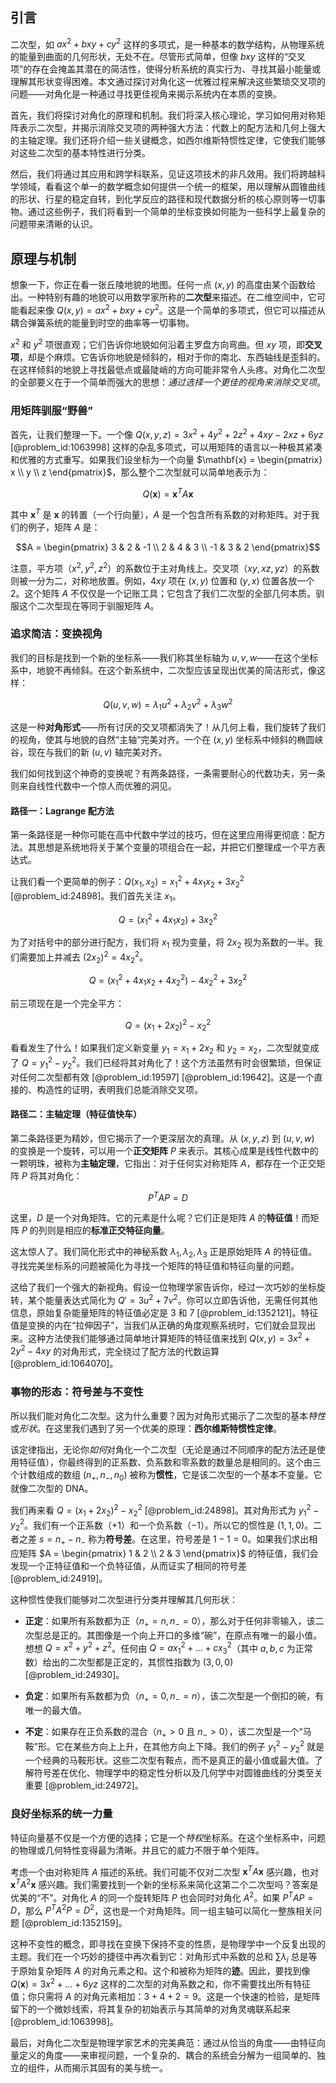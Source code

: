 ## 引言
二次型，如 $ax^2 + bxy + cy^2$ 这样的多项式，是一种基本的数学结构，从物理系统的能量到曲面的几何形状，无处不在。尽管形式简单，但像 $bxy$ 这样的“交叉项”的存在会掩盖其潜在的简洁性，使得分析系统的真实行为、寻找其最小能量或理解其形状变得困难。本文通过探讨对角化这一优雅过程来解决这些繁琐交叉项的问题——对角化是一种通过寻找更佳视角来揭示系统内在本质的变换。

首先，我们将探讨对角化的原理和机制。我们将深入核心理论，学习如何用对称矩阵表示二次型，并揭示消除交叉项的两种强大方法：代数上的配方法和几何上强大的主轴定理。我们还将介绍一些关键概念，如西尔维斯特惯性定律，它使我们能够对这些二次型的基本特性进行分类。

然后，我们将通过其应用和跨学科联系，见证这项技术的非凡效用。我们将跨越科学领域，看看这个单一的数学概念如何提供一个统一的框架，用以理解从圆锥曲线的形状、行星的稳定自转，到化学反应的路径和现代数据分析的核心原则等一切事物。通过这些例子，我们将看到一个简单的坐标变换如何能为一些科学上最复杂的问题带来清晰的认识。

## 原理与机制

想象一下，你正在看一张丘陵地貌的地图。任何一点 $(x, y)$ 的高度由某个函数给出。一种特别有趣的地貌可以用数学家所称的**二次型**来描述。在二维空间中，它可能看起来像 $Q(x, y) = ax^2 + bxy + cy^2$。这是一个简单的多项式，但它可以描述从耦合弹簧系统的能量到时空的曲率等一切事物。

$x^2$ 和 $y^2$ 项很直观；它们告诉你地貌如何沿着主罗盘方向弯曲。但 $xy$ 项，即**交叉项**，却是个麻烦。它告诉你地貌是倾斜的，相对于你的南北、东西轴线是歪斜的。在这样倾斜的地貌上寻找最低点或最陡峭的方向可能非常令人头疼。对角化二次型的全部要义在于一个简单而强大的思想：*通过选择一个更佳的视角来消除交叉项*。

### 用矩阵驯服“野兽”

首先，让我们整理一下。一个像 $Q(x, y, z) = 3x^2 + 4y^2 + 2z^2 + 4xy - 2xz + 6yz$ [@problem_id:1063998] 这样的杂乱多项式，可以用矩阵的语言以一种极其紧凑和优雅的方式重写。如果我们设坐标为一个向量 $\mathbf{x} = \begin{pmatrix} x \\ y \\ z \end{pmatrix}$，那么整个二次型就可以简单地表示为：

$$Q(\mathbf{x}) = \mathbf{x}^T A \mathbf{x}$$

其中 $\mathbf{x}^T$ 是 $\mathbf{x}$ 的转置（一个行向量），$A$ 是一个包含所有系数的对称矩阵。对于我们的例子，矩阵 $A$ 是：

$$A = \begin{pmatrix} 3 & 2 & -1 \\ 2 & 4 & 3 \\ -1 & 3 & 2 \end{pmatrix}$$

注意，平方项（$x^2, y^2, z^2$）的系数位于主对角线上。交叉项（$xy, xz, yz$）的系数则被一分为二，对称地放置。例如，$4xy$ 项在 $(x,y)$ 位置和 $(y,x)$ 位置各放一个 $2$。这个矩阵 $A$ 不仅仅是一个记账工具；它包含了我们二次型的全部几何本质。驯服这个二次型现在等同于驯服矩阵 $A$。

### 追求简洁：变换视角

我们的目标是找到一个新的坐标系——我们称其坐标轴为 $u, v, w$——在这个坐标系中，地貌不再倾斜。在这个新系统中，二次型应该呈现出优美的简洁形式，像这样：

$$Q(u, v, w) = \lambda_1 u^2 + \lambda_2 v^2 + \lambda_3 w^2$$

这是一种**对角形式**——所有讨厌的交叉项都消失了！从几何上看，我们旋转了我们的视角，使其与地貌的自然“主轴”完美对齐。一个在 $(x, y)$ 坐标系中倾斜的椭圆峡谷，现在与我们的新 $(u, v)$ 轴完美对齐。

我们如何找到这个神奇的变换呢？有两条路径，一条需要耐心的代数功夫，另一条则来自线性代数中一个惊人而优雅的洞见。

#### 路径一：Lagrange 配方法

第一条路径是一种你可能在高中代数中学过的技巧，但在这里应用得更彻底：配方法。其思想是系统地将关于某个变量的项组合在一起，并把它们整理成一个平方表达式。

让我们看一个更简单的例子：$Q(x_1, x_2) = x_1^2 + 4x_1x_2 + 3x_2^2$ [@problem_id:24898]。我们首先关注 $x_1$。

$$Q = (x_1^2 + 4x_1x_2) + 3x_2^2$$

为了对括号中的部分进行配方，我们将 $x_1$ 视为变量，将 $2x_2$ 视为系数的一半。我们需要加上并减去 $(2x_2)^2 = 4x_2^2$。

$$Q = (x_1^2 + 4x_1x_2 + 4x_2^2) - 4x_2^2 + 3x_2^2$$

前三项现在是一个完全平方：

$$Q = (x_1 + 2x_2)^2 - x_2^2$$

看看发生了什么！如果我们定义新变量 $y_1 = x_1 + 2x_2$ 和 $y_2 = x_2$，二次型就变成了 $Q = y_1^2 - y_2^2$。我们已经将其对角化了！这个方法虽然有时会很繁琐，但保证对任何二次型都有效 [@problem_id:19597] [@problem_id:19642]。这是一个直接的、构造性的证明，表明我们总能消除交叉项。

#### 路径二：主轴定理（特征值快车）

第二条路径更为精妙，但它揭示了一个更深层次的真理。从 $(x, y, z)$ 到 $(u, v, w)$ 的变换是一个旋转，可以用一个**正交矩阵** $P$ 来表示。其核心成果是线性代数中的一颗明珠，被称为**主轴定理**，它指出：对于任何实对称矩阵 $A$，都存在一个正交矩阵 $P$ 将其对角化：

$$P^T A P = D$$

这里，$D$ 是一个对角矩阵。它的元素是什么呢？它们正是矩阵 $A$ 的**特征值**！而矩阵 $P$ 的列则是相应的**标准正交特征向量**。

这太惊人了。我们简化形式中的神秘系数 $\lambda_1, \lambda_2, \lambda_3$ 正是原始矩阵 $A$ 的特征值。寻找完美坐标系的问题被简化为寻找一个矩阵的特征值和特征向量的问题。

这给了我们一个强大的新视角。假设一位物理学家告诉你，经过一次巧妙的坐标旋转，某个能量表达式简化为 $Q' = 3u^2 + 7v^2$。你可以立即告诉他，无需任何其他信息，原始复杂能量矩阵的特征值必定是 3 和 7 [@problem_id:1352121]。特征值是变换的内在“拉伸因子”，当我们从正确的角度观察系统时，它们就会显现出来。这种方法使我们能够通过简单地计算矩阵的特征值来找到 $Q(x, y) = 3x^2 + 2y^2 - 4xy$ 的对角形式，完全绕过了配方法的代数运算 [@problem_id:1064070]。

### 事物的形态：符号差与不变性

所以我们能对角化二次型。这为什么重要？因为对角形式揭示了二次型的基本*特性*或*形状*。在这里我们遇到了另一个优美的原理：**西尔维斯特惯性定律**。

该定律指出，无论你*如何*对角化一个二次型（无论是通过不同顺序的配方法还是使用特征值），你最终得到的正系数、负系数和零系数的数量总是相同的。这个由三个计数组成的数组 $(n_+, n_-, n_0)$ 被称为**惯性**，它是该二次型的一个基本不变量。它就像二次型的 DNA。

我们再来看 $Q = (x_1 + 2x_2)^2 - x_2^2$ [@problem_id:24898]。其对角形式为 $y_1^2 - y_2^2$。我们有一个正系数（$+1$）和一个负系数（$-1$）。所以它的惯性是 $(1, 1, 0)$。二者之差 $s = n_+ - n_-$ 称为**符号差**。在这里，符号差是 $1-1=0$。如果我们求出相应矩阵 $A = \begin{pmatrix} 1 & 2 \\ 2 & 3 \end{pmatrix}$ 的特征值，我们会发现一个正特征值和一个负特征值，从而证实了相同的符号差 [@problem_id:24919]。

这种惯性使我们能够对二次型进行分类并理解其几何形状：

- **正定**：如果所有系数都为正（$n_+ = n, n_-=0$），那么对于任何非零输入，该二次型总是正的。其图像是一个向上开口的多维“碗”，在原点有唯一的最小值。想想 $Q = x^2 + y^2 + z^2$。任何由 $Q = ax_1^2 + \dots + cx_3^2$（其中 $a,b,c$ 为正常数）给出的二次型都是正定的，其惯性指数为 $(3,0,0)$ [@problem_id:24930]。

- **负定**：如果所有系数都为负（$n_+=0, n_-=n$），该二次型是一个倒扣的碗，有唯一的最大值。

- **不定**：如果存在正负系数的混合（$n_+ > 0$ 且 $n_- > 0$），该二次型是一个“马鞍”形。它在某些方向上上升，在其他方向上下降。我们的例子 $y_1^2 - y_2^2$ 就是一个经典的马鞍形状。这些二次型有鞍点，而不是真正的最小值或最大值。了解符号差在优化、物理学中的稳定性分析以及几何学中对圆锥曲线的分类至关重要 [@problem_id:24972]。

### 良好坐标系的统一力量

特征向量基不仅是一个方便的选择；它是一个*特权*坐标系。在这个坐标系中，问题的物理或几何特性变得最为清晰。并且它的威力不限于单个矩阵。

考虑一个由对称矩阵 $A$ 描述的系统。我们可能不仅对二次型 $\mathbf{x}^T A \mathbf{x}$ 感兴趣，也对 $\mathbf{x}^T A^2 \mathbf{x}$ 感兴趣。我们需要找到一个新的坐标系来简化这第二个二次型吗？答案是优美的“不”。对角化 $A$ 的同一个旋转矩阵 $P$ 也会同时对角化 $A^2$。如果 $P^T A P = D$，那么 $P^T A^2 P = D^2$，这也是一个对角矩阵。同一组主轴可以简化一整族相关问题 [@problem_id:1352159]。

这种不变性的概念，即寻找在变换下保持不变的性质，是物理学中一个反复出现的主题。我们在一个巧妙的捷径中再次看到它：对角形式中系数的总和 $\sum \lambda_i$ 总是等于原始复杂矩阵 $A$ 的对角元素之和。这个和被称为矩阵的**迹**。因此，要找到像 $Q(\mathbf{x}) = 3x^2 + \dots + 6yz$ 这样的二次型的对角系数之和，你不需要找出所有特征值；你只需将 $A$ 的对角元素相加：$3+4+2=9$。这是一个快速的检验，是矩阵留下的一个微妙线索，将其复杂的初始表示与其简单的对角灵魂联系起来 [@problem_id:1063998]。

最后，对角化二次型是物理学家艺术的完美典范：通过从恰当的角度——由特征向量定义的角度——来审视问题，一个复杂的、耦合的系统会分解为一组简单的、独立的组件，从而揭示其固有的美与统一。

